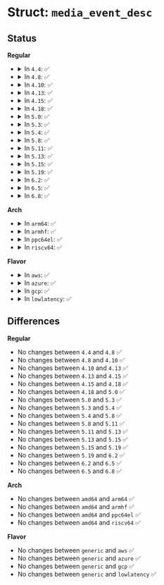 # Struct: <code>media_event_desc</code>

## Status
<b>Regular</b>
<ul>
<li>
<details>
<summary>In <code>4.4</code>: ✅</summary>

```c
struct media_event_desc {
    __u8 media_event_code;
    __u8 reserved1;
    __u8 door_open;
    __u8 media_present;
    __u8 reserved2;
    __u8 start_slot;
    __u8 end_slot;
};
```
</details>
</li>
<li>
<details>
<summary>In <code>4.8</code>: ✅</summary>

```c
struct media_event_desc {
    __u8 media_event_code;
    __u8 reserved1;
    __u8 door_open;
    __u8 media_present;
    __u8 reserved2;
    __u8 start_slot;
    __u8 end_slot;
};
```
</details>
</li>
<li>
<details>
<summary>In <code>4.10</code>: ✅</summary>

```c
struct media_event_desc {
    __u8 media_event_code;
    __u8 reserved1;
    __u8 door_open;
    __u8 media_present;
    __u8 reserved2;
    __u8 start_slot;
    __u8 end_slot;
};
```
</details>
</li>
<li>
<details>
<summary>In <code>4.13</code>: ✅</summary>

```c
struct media_event_desc {
    __u8 media_event_code;
    __u8 reserved1;
    __u8 door_open;
    __u8 media_present;
    __u8 reserved2;
    __u8 start_slot;
    __u8 end_slot;
};
```
</details>
</li>
<li>
<details>
<summary>In <code>4.15</code>: ✅</summary>

```c
struct media_event_desc {
    __u8 media_event_code;
    __u8 reserved1;
    __u8 door_open;
    __u8 media_present;
    __u8 reserved2;
    __u8 start_slot;
    __u8 end_slot;
};
```
</details>
</li>
<li>
<details>
<summary>In <code>4.18</code>: ✅</summary>

```c
struct media_event_desc {
    __u8 media_event_code;
    __u8 reserved1;
    __u8 door_open;
    __u8 media_present;
    __u8 reserved2;
    __u8 start_slot;
    __u8 end_slot;
};
```
</details>
</li>
<li>
<details>
<summary>In <code>5.0</code>: ✅</summary>

```c
struct media_event_desc {
    __u8 media_event_code;
    __u8 reserved1;
    __u8 door_open;
    __u8 media_present;
    __u8 reserved2;
    __u8 start_slot;
    __u8 end_slot;
};
```
</details>
</li>
<li>
<details>
<summary>In <code>5.3</code>: ✅</summary>

```c
struct media_event_desc {
    __u8 media_event_code;
    __u8 reserved1;
    __u8 door_open;
    __u8 media_present;
    __u8 reserved2;
    __u8 start_slot;
    __u8 end_slot;
};
```
</details>
</li>
<li>
<details>
<summary>In <code>5.4</code>: ✅</summary>

```c
struct media_event_desc {
    __u8 media_event_code;
    __u8 reserved1;
    __u8 door_open;
    __u8 media_present;
    __u8 reserved2;
    __u8 start_slot;
    __u8 end_slot;
};
```
</details>
</li>
<li>
<details>
<summary>In <code>5.8</code>: ✅</summary>

```c
struct media_event_desc {
    __u8 media_event_code;
    __u8 reserved1;
    __u8 door_open;
    __u8 media_present;
    __u8 reserved2;
    __u8 start_slot;
    __u8 end_slot;
};
```
</details>
</li>
<li>
<details>
<summary>In <code>5.11</code>: ✅</summary>

```c
struct media_event_desc {
    __u8 media_event_code;
    __u8 reserved1;
    __u8 door_open;
    __u8 media_present;
    __u8 reserved2;
    __u8 start_slot;
    __u8 end_slot;
};
```
</details>
</li>
<li>
<details>
<summary>In <code>5.13</code>: ✅</summary>

```c
struct media_event_desc {
    __u8 media_event_code;
    __u8 reserved1;
    __u8 door_open;
    __u8 media_present;
    __u8 reserved2;
    __u8 start_slot;
    __u8 end_slot;
};
```
</details>
</li>
<li>
<details>
<summary>In <code>5.15</code>: ✅</summary>

```c
struct media_event_desc {
    __u8 media_event_code;
    __u8 reserved1;
    __u8 door_open;
    __u8 media_present;
    __u8 reserved2;
    __u8 start_slot;
    __u8 end_slot;
};
```
</details>
</li>
<li>
<details>
<summary>In <code>5.19</code>: ✅</summary>

```c
struct media_event_desc {
    __u8 media_event_code;
    __u8 reserved1;
    __u8 door_open;
    __u8 media_present;
    __u8 reserved2;
    __u8 start_slot;
    __u8 end_slot;
};
```
</details>
</li>
<li>
<details>
<summary>In <code>6.2</code>: ✅</summary>

```c
struct media_event_desc {
    __u8 media_event_code;
    __u8 reserved1;
    __u8 door_open;
    __u8 media_present;
    __u8 reserved2;
    __u8 start_slot;
    __u8 end_slot;
};
```
</details>
</li>
<li>
<details>
<summary>In <code>6.5</code>: ✅</summary>

```c
struct media_event_desc {
    __u8 media_event_code;
    __u8 reserved1;
    __u8 door_open;
    __u8 media_present;
    __u8 reserved2;
    __u8 start_slot;
    __u8 end_slot;
};
```
</details>
</li>
<li>
<details>
<summary>In <code>6.8</code>: ✅</summary>

```c
struct media_event_desc {
    __u8 media_event_code;
    __u8 reserved1;
    __u8 door_open;
    __u8 media_present;
    __u8 reserved2;
    __u8 start_slot;
    __u8 end_slot;
};
```
</details>
</li>
</ul>
<b>Arch</b>
<ul>
<li>
<details>
<summary>In <code>arm64</code>: ✅</summary>

```c
struct media_event_desc {
    __u8 media_event_code;
    __u8 reserved1;
    __u8 door_open;
    __u8 media_present;
    __u8 reserved2;
    __u8 start_slot;
    __u8 end_slot;
};
```
</details>
</li>
<li>
<details>
<summary>In <code>armhf</code>: ✅</summary>

```c
struct media_event_desc {
    __u8 media_event_code;
    __u8 reserved1;
    __u8 door_open;
    __u8 media_present;
    __u8 reserved2;
    __u8 start_slot;
    __u8 end_slot;
};
```
</details>
</li>
<li>
<details>
<summary>In <code>ppc64el</code>: ✅</summary>

```c
struct media_event_desc {
    __u8 media_event_code;
    __u8 reserved1;
    __u8 door_open;
    __u8 media_present;
    __u8 reserved2;
    __u8 start_slot;
    __u8 end_slot;
};
```
</details>
</li>
<li>
<details>
<summary>In <code>riscv64</code>: ✅</summary>

```c
struct media_event_desc {
    __u8 media_event_code;
    __u8 reserved1;
    __u8 door_open;
    __u8 media_present;
    __u8 reserved2;
    __u8 start_slot;
    __u8 end_slot;
};
```
</details>
</li>
</ul>
<b>Flavor</b>
<ul>
<li>
<details>
<summary>In <code>aws</code>: ✅</summary>

```c
struct media_event_desc {
    __u8 media_event_code;
    __u8 reserved1;
    __u8 door_open;
    __u8 media_present;
    __u8 reserved2;
    __u8 start_slot;
    __u8 end_slot;
};
```
</details>
</li>
<li>
<details>
<summary>In <code>azure</code>: ✅</summary>

```c
struct media_event_desc {
    __u8 media_event_code;
    __u8 reserved1;
    __u8 door_open;
    __u8 media_present;
    __u8 reserved2;
    __u8 start_slot;
    __u8 end_slot;
};
```
</details>
</li>
<li>
<details>
<summary>In <code>gcp</code>: ✅</summary>

```c
struct media_event_desc {
    __u8 media_event_code;
    __u8 reserved1;
    __u8 door_open;
    __u8 media_present;
    __u8 reserved2;
    __u8 start_slot;
    __u8 end_slot;
};
```
</details>
</li>
<li>
<details>
<summary>In <code>lowlatency</code>: ✅</summary>

```c
struct media_event_desc {
    __u8 media_event_code;
    __u8 reserved1;
    __u8 door_open;
    __u8 media_present;
    __u8 reserved2;
    __u8 start_slot;
    __u8 end_slot;
};
```
</details>
</li>
</ul>

## Differences
<b>Regular</b>
<ul>
<li>
No changes between <code>4.4</code> and <code>4.8</code> ✅
</li>
<li>
No changes between <code>4.8</code> and <code>4.10</code> ✅
</li>
<li>
No changes between <code>4.10</code> and <code>4.13</code> ✅
</li>
<li>
No changes between <code>4.13</code> and <code>4.15</code> ✅
</li>
<li>
No changes between <code>4.15</code> and <code>4.18</code> ✅
</li>
<li>
No changes between <code>4.18</code> and <code>5.0</code> ✅
</li>
<li>
No changes between <code>5.0</code> and <code>5.3</code> ✅
</li>
<li>
No changes between <code>5.3</code> and <code>5.4</code> ✅
</li>
<li>
No changes between <code>5.4</code> and <code>5.8</code> ✅
</li>
<li>
No changes between <code>5.8</code> and <code>5.11</code> ✅
</li>
<li>
No changes between <code>5.11</code> and <code>5.13</code> ✅
</li>
<li>
No changes between <code>5.13</code> and <code>5.15</code> ✅
</li>
<li>
No changes between <code>5.15</code> and <code>5.19</code> ✅
</li>
<li>
No changes between <code>5.19</code> and <code>6.2</code> ✅
</li>
<li>
No changes between <code>6.2</code> and <code>6.5</code> ✅
</li>
<li>
No changes between <code>6.5</code> and <code>6.8</code> ✅
</li>
</ul>
<b>Arch</b>
<ul>
<li>
No changes between <code>amd64</code> and <code>arm64</code> ✅
</li>
<li>
No changes between <code>amd64</code> and <code>armhf</code> ✅
</li>
<li>
No changes between <code>amd64</code> and <code>ppc64el</code> ✅
</li>
<li>
No changes between <code>amd64</code> and <code>riscv64</code> ✅
</li>
</ul>
<b>Flavor</b>
<ul>
<li>
No changes between <code>generic</code> and <code>aws</code> ✅
</li>
<li>
No changes between <code>generic</code> and <code>azure</code> ✅
</li>
<li>
No changes between <code>generic</code> and <code>gcp</code> ✅
</li>
<li>
No changes between <code>generic</code> and <code>lowlatency</code> ✅
</li>
</ul>
